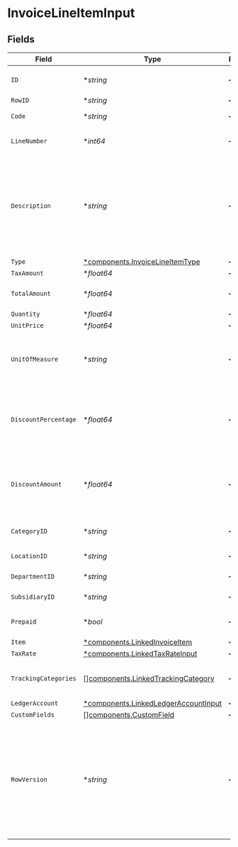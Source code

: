 # InvoiceLineItemInput


## Fields

| Field                                                                                                                                      | Type                                                                                                                                       | Required                                                                                                                                   | Description                                                                                                                                | Example                                                                                                                                    |
| ------------------------------------------------------------------------------------------------------------------------------------------ | ------------------------------------------------------------------------------------------------------------------------------------------ | ------------------------------------------------------------------------------------------------------------------------------------------ | ------------------------------------------------------------------------------------------------------------------------------------------ | ------------------------------------------------------------------------------------------------------------------------------------------ |
| `ID`                                                                                                                                       | **string*                                                                                                                                  | :heavy_minus_sign:                                                                                                                         | A unique identifier for an object.                                                                                                         | 12345                                                                                                                                      |
| `RowID`                                                                                                                                    | **string*                                                                                                                                  | :heavy_minus_sign:                                                                                                                         | Row ID                                                                                                                                     | 12345                                                                                                                                      |
| `Code`                                                                                                                                     | **string*                                                                                                                                  | :heavy_minus_sign:                                                                                                                         | User defined item code                                                                                                                     | 120-C                                                                                                                                      |
| `LineNumber`                                                                                                                               | **int64*                                                                                                                                   | :heavy_minus_sign:                                                                                                                         | Line number of the resource                                                                                                                | 1                                                                                                                                          |
| `Description`                                                                                                                              | **string*                                                                                                                                  | :heavy_minus_sign:                                                                                                                         | User defined description                                                                                                                   | Model Y is a fully electric, mid-size SUV, with seating for up to seven, dual motor AWD and unparalleled protection.                       |
| `Type`                                                                                                                                     | [*components.InvoiceLineItemType](../../models/components/invoicelineitemtype.md)                                                          | :heavy_minus_sign:                                                                                                                         | Item type                                                                                                                                  | sales_item                                                                                                                                 |
| `TaxAmount`                                                                                                                                | **float64*                                                                                                                                 | :heavy_minus_sign:                                                                                                                         | Tax amount                                                                                                                                 | 27500                                                                                                                                      |
| `TotalAmount`                                                                                                                              | **float64*                                                                                                                                 | :heavy_minus_sign:                                                                                                                         | Total amount of the line item                                                                                                              | 27500                                                                                                                                      |
| `Quantity`                                                                                                                                 | **float64*                                                                                                                                 | :heavy_minus_sign:                                                                                                                         | N/A                                                                                                                                        | 1                                                                                                                                          |
| `UnitPrice`                                                                                                                                | **float64*                                                                                                                                 | :heavy_minus_sign:                                                                                                                         | N/A                                                                                                                                        | 27500.5                                                                                                                                    |
| `UnitOfMeasure`                                                                                                                            | **string*                                                                                                                                  | :heavy_minus_sign:                                                                                                                         | Description of the unit type the item is sold as, ie: kg, hour.                                                                            | pc.                                                                                                                                        |
| `DiscountPercentage`                                                                                                                       | **float64*                                                                                                                                 | :heavy_minus_sign:                                                                                                                         | Discount percentage applied to the line item when supported downstream.                                                                    | 0.01                                                                                                                                       |
| `DiscountAmount`                                                                                                                           | **float64*                                                                                                                                 | :heavy_minus_sign:                                                                                                                         | Discount amount applied to the line item when supported downstream.                                                                        | 19.99                                                                                                                                      |
| `CategoryID`                                                                                                                               | **string*                                                                                                                                  | :heavy_minus_sign:                                                                                                                         | ID of the category of the line item                                                                                                        | 12345                                                                                                                                      |
| `LocationID`                                                                                                                               | **string*                                                                                                                                  | :heavy_minus_sign:                                                                                                                         | The ID of the location                                                                                                                     | 12345                                                                                                                                      |
| `DepartmentID`                                                                                                                             | **string*                                                                                                                                  | :heavy_minus_sign:                                                                                                                         | The ID of the department                                                                                                                   | 12345                                                                                                                                      |
| `SubsidiaryID`                                                                                                                             | **string*                                                                                                                                  | :heavy_minus_sign:                                                                                                                         | The ID of the subsidiary                                                                                                                   | 12345                                                                                                                                      |
| `Prepaid`                                                                                                                                  | **bool*                                                                                                                                    | :heavy_minus_sign:                                                                                                                         | Whether the line item is prepaid                                                                                                           | true                                                                                                                                       |
| `Item`                                                                                                                                     | [*components.LinkedInvoiceItem](../../models/components/linkedinvoiceitem.md)                                                              | :heavy_minus_sign:                                                                                                                         | N/A                                                                                                                                        |                                                                                                                                            |
| `TaxRate`                                                                                                                                  | [*components.LinkedTaxRateInput](../../models/components/linkedtaxrateinput.md)                                                            | :heavy_minus_sign:                                                                                                                         | N/A                                                                                                                                        |                                                                                                                                            |
| `TrackingCategories`                                                                                                                       | [][components.LinkedTrackingCategory](../../models/components/linkedtrackingcategory.md)                                                   | :heavy_minus_sign:                                                                                                                         | A list of linked tracking categories.                                                                                                      |                                                                                                                                            |
| `LedgerAccount`                                                                                                                            | [*components.LinkedLedgerAccountInput](../../models/components/linkedledgeraccountinput.md)                                                | :heavy_minus_sign:                                                                                                                         | N/A                                                                                                                                        |                                                                                                                                            |
| `CustomFields`                                                                                                                             | [][components.CustomField](../../models/components/customfield.md)                                                                         | :heavy_minus_sign:                                                                                                                         | N/A                                                                                                                                        |                                                                                                                                            |
| `RowVersion`                                                                                                                               | **string*                                                                                                                                  | :heavy_minus_sign:                                                                                                                         | A binary value used to detect updates to a object and prevent data conflicts. It is incremented each time an update is made to the object. | 1-12345                                                                                                                                    |